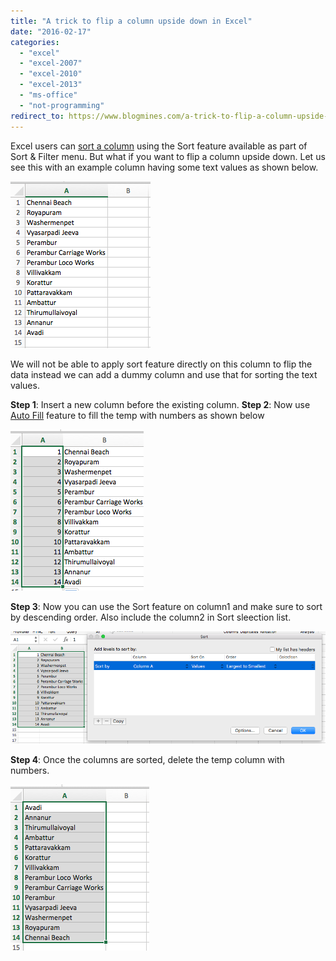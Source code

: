 ```yaml
---
title: "A trick to flip a column upside down in Excel"
date: "2016-02-17"
categories: 
  - "excel"
  - "excel-2007"
  - "excel-2010"
  - "excel-2013"
  - "ms-office"
  - "not-programming"
redirect_to: https://www.blogmines.com/a-trick-to-flip-a-column-upside-down-in-excel/
---
```


Excel users can [sort a column](http://blogmines.com/blog/how-to-sort-columns-with-date-values-in-excel-2010/) using the Sort feature available as part of Sort & Filter menu. But what if you want to flip a column upside down. Let us see this with an example column having some text values as shown below.

[![](/assets/images/1455691643_thumb.png)](http://blogmines.com/blog/wp-content/uploads/2016/02/1455691643_full.png)

We will not be able to apply sort feature directly on this column to flip the data instead we can add a dummy column and use that for sorting the text values.

**Step 1**: Insert a new column before the existing column. **Step 2**: Now use [Auto Fill](http://blogmines.com/blog/how-to-disable-auto-fill-feature-in-excel-2010/) feature to fill the temp with numbers as shown below

[![](/assets/images/1455693039_thumb.png)](http://blogmines.com/blog/wp-content/uploads/2016/02/1455693039_full.png)

**Step 3**: Now you can use the Sort feature on column1 and make sure to sort by descending order. Also include the column2 in Sort sleection list.

[![](/assets/images/1455693169_thumb.png)](http://blogmines.com/blog/wp-content/uploads/2016/02/1455693169_full.png)

**Step 4**: Once the columns are sorted, delete the temp column with numbers.

[![](/assets/images/1455693409_thumb.png)](http://blogmines.com/blog/wp-content/uploads/2016/02/1455693409_full.png)
